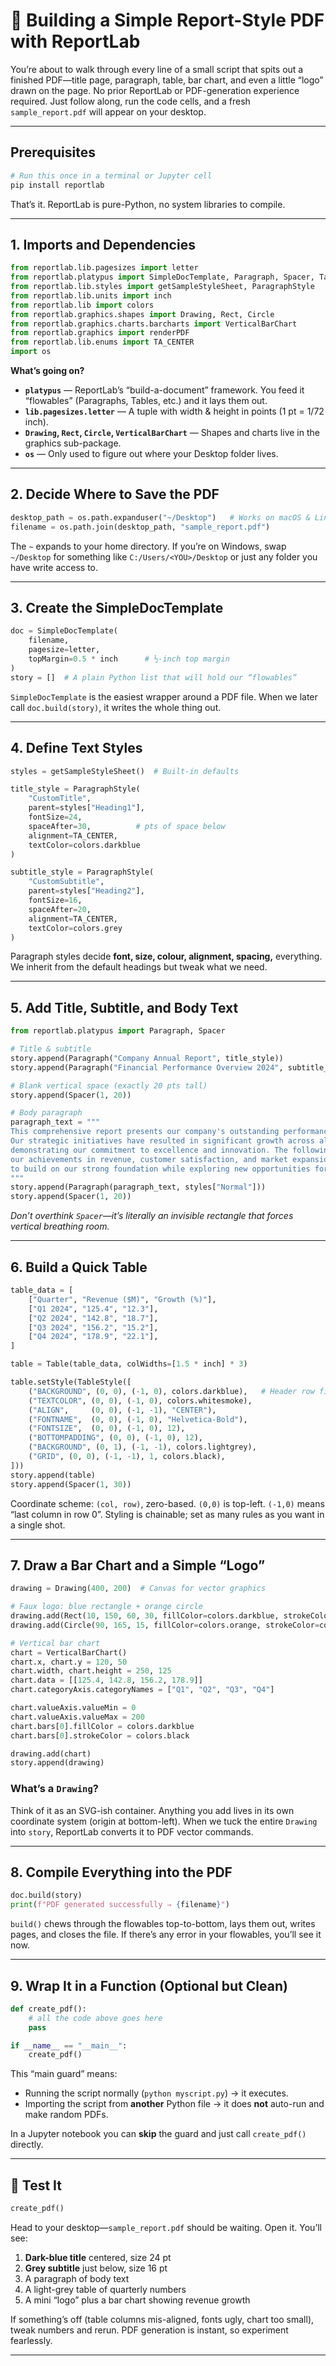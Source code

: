 # 📄 Building a Simple Report-Style PDF with **ReportLab**

You’re about to walk through every line of a small script that spits out a finished PDF—title page, paragraph, table, bar chart, and even a little “logo” drawn on the page. No prior ReportLab or PDF-generation experience required. Just follow along, run the code cells, and a fresh `sample_report.pdf` will appear on your desktop.

---

## Prerequisites

```bash
# Run this once in a terminal or Jupyter cell
pip install reportlab
```

That’s it. ReportLab is pure-Python, no system libraries to compile.

---

## 1. Imports and Dependencies

```python
from reportlab.lib.pagesizes import letter
from reportlab.platypus import SimpleDocTemplate, Paragraph, Spacer, Table, TableStyle
from reportlab.lib.styles import getSampleStyleSheet, ParagraphStyle
from reportlab.lib.units import inch
from reportlab.lib import colors
from reportlab.graphics.shapes import Drawing, Rect, Circle
from reportlab.graphics.charts.barcharts import VerticalBarChart
from reportlab.graphics import renderPDF
from reportlab.lib.enums import TA_CENTER
import os
```

**What’s going on?**

* **`platypus`** — ReportLab’s “build-a-document” framework. You feed it “flowables” (Paragraphs, Tables, etc.) and it lays them out.
* **`lib.pagesizes.letter`** — A tuple with width & height in points (1 pt = 1/72 inch).
* **`Drawing`, `Rect`, `Circle`, `VerticalBarChart`** — Shapes and charts live in the graphics sub-package.
* **`os`** — Only used to figure out where your Desktop folder lives.

---

## 2. Decide Where to Save the PDF

```python
desktop_path = os.path.expanduser("~/Desktop")   # Works on macOS & Linux
filename = os.path.join(desktop_path, "sample_report.pdf")
```

The `~` expands to your home directory. If you’re on Windows, swap `~/Desktop` for something like `C:/Users/<YOU>/Desktop` or just any folder you have write access to.

---

## 3. Create the **SimpleDocTemplate**

```python
doc = SimpleDocTemplate(
    filename,
    pagesize=letter,
    topMargin=0.5 * inch      # ½-inch top margin
)
story = []  # A plain Python list that will hold our “flowables”
```

`SimpleDocTemplate` is the easiest wrapper around a PDF file. When we later call `doc.build(story)`, it writes the whole thing out.

---

## 4. Define Text Styles

```python
styles = getSampleStyleSheet()  # Built-in defaults

title_style = ParagraphStyle(
    "CustomTitle",
    parent=styles["Heading1"],
    fontSize=24,
    spaceAfter=30,          # pts of space below
    alignment=TA_CENTER,
    textColor=colors.darkblue
)

subtitle_style = ParagraphStyle(
    "CustomSubtitle",
    parent=styles["Heading2"],
    fontSize=16,
    spaceAfter=20,
    alignment=TA_CENTER,
    textColor=colors.grey
)
```

Paragraph styles decide **font, size, colour, alignment, spacing,** everything. We inherit from the default headings but tweak what we need.

---

## 5. Add Title, Subtitle, and Body Text

```python
from reportlab.platypus import Paragraph, Spacer

# Title & subtitle
story.append(Paragraph("Company Annual Report", title_style))
story.append(Paragraph("Financial Performance Overview 2024", subtitle_style))

# Blank vertical space (exactly 20 pts tall)
story.append(Spacer(1, 20))

# Body paragraph
paragraph_text = """
This comprehensive report presents our company's outstanding performance throughout 2024. 
Our strategic initiatives have resulted in significant growth across all key metrics, 
demonstrating our commitment to excellence and innovation. The following data showcases 
our achievements in revenue, customer satisfaction, and market expansion. We continue 
to build on our strong foundation while exploring new opportunities for sustainable growth.
"""
story.append(Paragraph(paragraph_text, styles["Normal"]))
story.append(Spacer(1, 20))
```

*Don’t overthink `Spacer`—it’s literally an invisible rectangle that forces vertical breathing room.*

---

## 6. Build a Quick Table

```python
table_data = [
    ["Quarter", "Revenue ($M)", "Growth (%)"],
    ["Q1 2024", "125.4", "12.3"],
    ["Q2 2024", "142.8", "18.7"],
    ["Q3 2024", "156.2", "15.2"],
    ["Q4 2024", "178.9", "22.1"],
]

table = Table(table_data, colWidths=[1.5 * inch] * 3)

table.setStyle(TableStyle([
    ("BACKGROUND", (0, 0), (-1, 0), colors.darkblue),   # Header row fill
    ("TEXTCOLOR", (0, 0), (-1, 0), colors.whitesmoke),
    ("ALIGN",     (0, 0), (-1, -1), "CENTER"),
    ("FONTNAME",  (0, 0), (-1, 0), "Helvetica-Bold"),
    ("FONTSIZE",  (0, 0), (-1, 0), 12),
    ("BOTTOMPADDING", (0, 0), (-1, 0), 12),
    ("BACKGROUND", (0, 1), (-1, -1), colors.lightgrey),
    ("GRID", (0, 0), (-1, -1), 1, colors.black),
]))
story.append(table)
story.append(Spacer(1, 30))
```

Coordinate scheme: `(col, row)`, zero-based. `(0,0)` is top-left. `(-1,0)` means “last column in row 0”. Styling is chainable; set as many rules as you want in a single shot.

---

## 7. Draw a Bar Chart and a Simple “Logo”

```python
drawing = Drawing(400, 200)  # Canvas for vector graphics

# Faux logo: blue rectangle + orange circle
drawing.add(Rect(10, 150, 60, 30, fillColor=colors.darkblue, strokeColor=colors.black))
drawing.add(Circle(90, 165, 15, fillColor=colors.orange, strokeColor=colors.black))

# Vertical bar chart
chart = VerticalBarChart()
chart.x, chart.y = 120, 50
chart.width, chart.height = 250, 125
chart.data = [[125.4, 142.8, 156.2, 178.9]]
chart.categoryAxis.categoryNames = ["Q1", "Q2", "Q3", "Q4"]

chart.valueAxis.valueMin = 0
chart.valueAxis.valueMax = 200
chart.bars[0].fillColor = colors.darkblue
chart.bars[0].strokeColor = colors.black

drawing.add(chart)
story.append(drawing)
```

### What’s a `Drawing`?

Think of it as an SVG-ish container. Anything you add lives in its own coordinate system (origin at bottom-left). When we tuck the entire `Drawing` into `story`, ReportLab converts it to PDF vector commands.

---

## 8. Compile Everything into the PDF

```python
doc.build(story)
print(f"PDF generated successfully ⇒ {filename}")
```

`build()` chews through the flowables top-to-bottom, lays them out, writes pages, and closes the file. If there’s any error in your flowables, you’ll see it now.

---

## 9. Wrap It in a Function (Optional but Clean)

```python
def create_pdf():
    # all the code above goes here
    pass

if __name__ == "__main__":
    create_pdf()
```

This “main guard” means:

* Running the script normally (`python myscript.py`) → it executes.
* Importing the script from **another** Python file → it does **not** auto-run and make random PDFs.

In a Jupyter notebook you can **skip** the guard and just call `create_pdf()` directly.

---

## 🏁 Test It

```python
create_pdf()
```

Head to your desktop—`sample_report.pdf` should be waiting. Open it. You’ll see:

1. **Dark-blue title** centered, size 24 pt
2. **Grey subtitle** just below, size 16 pt
3. A paragraph of body text
4. A light-grey table of quarterly numbers
5. A mini “logo” plus a bar chart showing revenue growth

If something’s off (table columns mis-aligned, fonts ugly, chart too small), tweak numbers and rerun. PDF generation is instant, so experiment fearlessly.

---